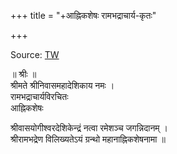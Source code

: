 +++
title = "+आह्निकशेषः रामभद्राचार्य-कृतः"

+++

Source: [TW](https://archive.org/details/gopala-desika-ahnikam-ahnikartha-prakashika-ahnika-shesha-low/page/282/mode/2up?view=theater)

॥ श्रीः ॥  
श्रीमते श्रीनिवासमहादेशिकाय नमः ।  
रामभद्राचार्यविरचितः  
आह्निकशेषः

श्रीवासयोगीश्वरदेशिकेन्द्रं नत्वा रमेशञ्च जगन्निदानम् ।  
श्रीरामभद्रेण विलिख्यतेऽयं ग्रन्थो महानाह्निकशेषनामा ॥

